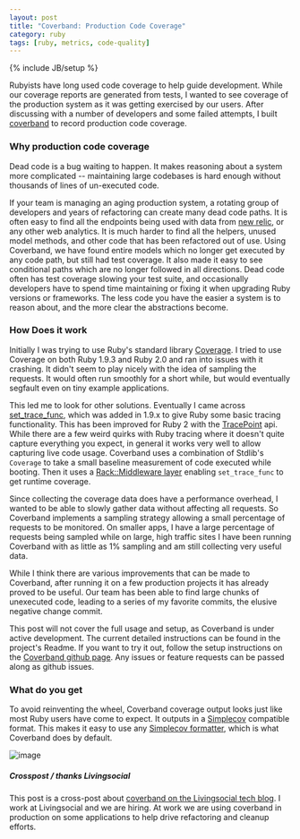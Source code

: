 ```yaml
---
layout: post
title: "Coverband: Production Code Coverage"
category: ruby
tags: [ruby, metrics, code-quality]
---
```

{% include JB/setup %}

Rubyists have long used code coverage to help guide development. While our coverage reports are generated from tests, I wanted to see coverage of the production system as it was getting exercised by our users. After discussing with a number of developers and some failed attempts, I built [coverband](https://github.com/danmayer/coverband) to record production code coverage.

### Why production code coverage

Dead code is a bug waiting to happen. It makes reasoning about a system more complicated -- maintaining large codebases is hard enough without thousands of lines of un-executed code.

If your team is managing an aging production system, a rotating group of developers and years of refactoring can create many dead code paths. It is often easy to find all the endpoints being used with data from [new relic](http://newrelic.com), or any other web analytics. It is much harder to find all the helpers, unused model methods, and other code that has been refactored out of use. Using Coverband, we have found entire models which no longer get executed by any code path, but still had test coverage. It also made it easy to see conditional paths which are no longer followed in all directions. Dead code often has test coverage slowing your test suite, and occasionally developers have to spend time maintaining or fixing it when upgrading Ruby versions or frameworks. The less code you have the easier a system is to reason about, and the more clear the abstractions become.

### How Does it work

Initially I was trying to use Ruby's standard library [Coverage](http://www.ruby-doc.org/stdlib-1.9.3/libdoc/coverage/rdoc/Coverage.html). I tried to use Coverage on both Ruby 1.9.3 and Ruby 2.0 and ran into issues with it crashing. It didn't seem to play nicely with the idea of sampling the requests. It would often run smoothly for a short while, but would eventually segfault even on tiny example applications.

This led me to look for other solutions. Eventually I came across [set_trace_func](http://ruby-doc.org/core-1.9.3/Kernel.html#method-i-set_trace_func), which was added in 1.9.x to give Ruby some basic tracing functionality. This has been improved for Ruby 2 with the [TracePoint](http://www.ruby-doc.org/core-2.0.0/TracePoint.html) api. While there are a few weird quirks with Ruby tracing where it doesn't quite capture everything you expect, in general it works very well to allow capturing live code usage. Coverband uses a combination of Stdlib's `Coverage` to take a small baseline measurement of code executed while booting. Then it uses a [Rack::Middleware layer](https://github.com/danmayer/coverband/blob/master/lib/coverband/middleware.rb) enabling `set_trace_func` to get runtime coverage.

Since collecting the coverage data does have a performance overhead, I wanted to be able to slowly gather data without affecting all requests. So Coverband implements a sampling strategy allowing a small percentage of requests to be monitored. On smaller apps, I have a large percentage of requests being sampled while on large, high traffic sites I have been running Coverband with as little as 1% sampling and am still collecting very useful data.

While I think there are various improvements that can be made to Coverband, after running it on a few production projects it has already proved to be useful. Our team has been able to find large chunks of unexecuted code, leading to a series of my favorite commits, the elusive negative change commit.

This post will not cover the full usage and setup, as Coverband is under active development. The current detailed instructions can be found in the project's Readme. If you want to try it out, follow the setup instructions on the [Coverband github page](https://github.com/danmayer/coverband). Any issues or feature requests can be passed along as github issues.

### What do you get

To avoid reinventing the wheel, Coverband coverage output looks just like most Ruby users have come to expect. It outputs in a [Simplecov](https://github.com/colszowka/simplecov) compatible format. This makes it easy to use any [Simplecov formatter](https://github.com/danmayer/coverband/blob/master/lib/coverband/reporter.rb#L51), which is what Coverband does by default.

![image](https://raw.github.com/danmayer/coverband/master/docs/coverband_details.png)

##### Crosspost / thanks Livingsocial

This post is a cross-post about [coverband on the Livingsocial tech blog](https://techblog.livingsocial.com/blog/2013/12/17/coverband-production-ruby-code-coverage/). I work at Livingsocial and we are hiring. At work we are using coverband in production on some applications to help drive refactoring and cleanup efforts.